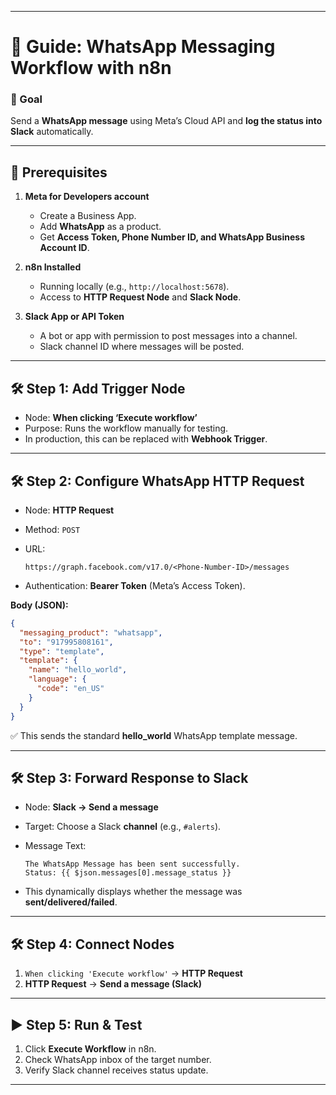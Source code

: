 
---

# 🚀 Guide: WhatsApp Messaging Workflow with n8n

### 🎯 Goal

Send a **WhatsApp message** using Meta’s Cloud API and **log the status into Slack** automatically.

---

## 🔧 Prerequisites

1. **Meta for Developers account**

   * Create a Business App.
   * Add **WhatsApp** as a product.
   * Get **Access Token, Phone Number ID, and WhatsApp Business Account ID**.

2. **n8n Installed**

   * Running locally (e.g., `http://localhost:5678`).
   * Access to **HTTP Request Node** and **Slack Node**.

3. **Slack App or API Token**

   * A bot or app with permission to post messages into a channel.
   * Slack channel ID where messages will be posted.

---

## 🛠️ Step 1: Add Trigger Node

* Node: **When clicking ‘Execute workflow’**
* Purpose: Runs the workflow manually for testing.
* In production, this can be replaced with **Webhook Trigger**.

---

## 🛠️ Step 2: Configure WhatsApp HTTP Request

* Node: **HTTP Request**
* Method: `POST`
* URL:

  ```
  https://graph.facebook.com/v17.0/<Phone-Number-ID>/messages
  ```
* Authentication: **Bearer Token** (Meta’s Access Token).

**Body (JSON):**

```json
{
  "messaging_product": "whatsapp",
  "to": "917995808161",
  "type": "template",
  "template": {
    "name": "hello_world",
    "language": {
      "code": "en_US"
    }
  }
}
```

✅ This sends the standard **hello\_world** WhatsApp template message.

---

## 🛠️ Step 3: Forward Response to Slack

* Node: **Slack → Send a message**
* Target: Choose a Slack **channel** (e.g., `#alerts`).
* Message Text:

  ```
  The WhatsApp Message has been sent successfully. 
  Status: {{ $json.messages[0].message_status }}
  ```
* This dynamically displays whether the message was **sent/delivered/failed**.

---

## 🛠️ Step 4: Connect Nodes

1. `When clicking 'Execute workflow'` → **HTTP Request**
2. **HTTP Request** → **Send a message (Slack)**

---

## ▶️ Step 5: Run & Test

1. Click **Execute Workflow** in n8n.
2. Check WhatsApp inbox of the target number.
3. Verify Slack channel receives status update.

---
